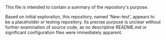 This file is intended to contain a summary of the repository's purpose.

Based on initial exploration, this repository, named 'New-test', appears to be a placeholder or testing repository. Its precise purpose is unclear without further examination of source code, as no descriptive README.md or significant configuration files were immediately apparent.

